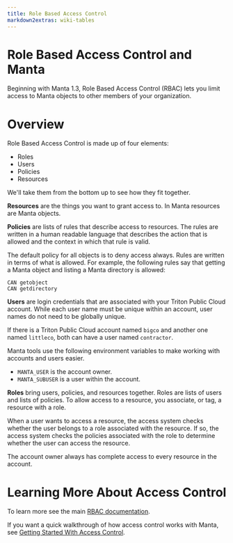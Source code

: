 ```yaml
---
title: Role Based Access Control
markdown2extras: wiki-tables
---
```


# Role Based Access Control and Manta

Beginning with Manta 1.3,
Role Based Access Control (RBAC) lets you limit access
to Manta objects
to other members of your organization.


# Overview

Role Based Access Control is made up of four elements:

* Roles
* Users
* Policies
* Resources

We'll take them from the bottom up to see how they fit together.

**Resources** are the things you want to grant access to.
In Manta resources are Manta objects.

**Policies** are lists of rules that describe access to resources.
The rules are written in a human readable language
that describes the action that is allowed
and the context in which that rule is valid.

The default policy for all objects is to deny access always.
Rules are written in terms of what is allowed.
For example, the following rules say that
getting a Manta object and listing a Manta directory is allowed:

    CAN getobject
    CAN getdirectory


**Users** are login credentials that are associated with your Triton Public Cloud
account. While each user name must be unique within an account,
user names do not need to be globally unique.

If there is a Triton Public Cloud account named `bigco`
and another one named `littleco`,
both can have a user named `contractor`.

Manta tools use the following environment variables
to make working with accounts and users easier.

* `MANTA_USER` is the account owner.
* `MANTA_SUBUSER` is a user within the account.


**Roles** bring users, policies, and resources together.
Roles are lists of users and
lists of policies.
To allow access to a resource,
you associate, or tag, a resource with a role.


When a user wants to access a resource,
the access system checks whether the user
belongs to a role associated with the resource.
If so, the access system checks the policies
associated with the role
to determine whether the user can access the resource.

The account owner always has complete access to every resource in the account.


# Learning More About Access Control

To learn more see the main [RBAC documentation](https://docs.joyent.com/jpc/rbac).

If you want a quick walkthrough of how access control works with Manta,
see [Getting Started With Access Control](https://docs.joyent.com/jpc/rbac/quickstart).
